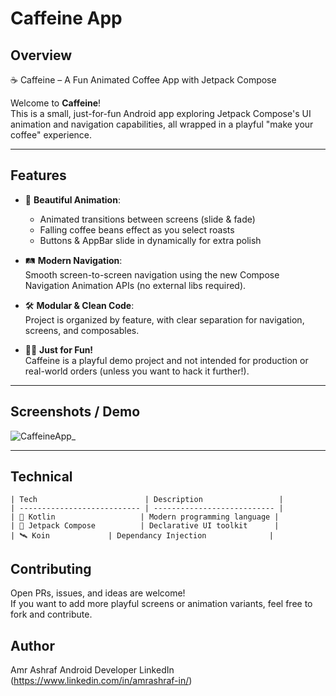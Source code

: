 # Caffeine App

## Overview
☕️ Caffeine – A Fun Animated Coffee App with Jetpack Compose

Welcome to **Caffeine**!  
This is a small, just-for-fun Android app exploring Jetpack Compose's UI animation and navigation capabilities, all wrapped in a playful "make your coffee" experience.


---

## Features

- 🎨 **Beautiful Animation**:  
  - Animated transitions between screens (slide & fade)
  - Falling coffee beans effect as you select roasts
  - Buttons & AppBar slide in dynamically for extra polish

- 🛤️ **Modern Navigation**:  
  Smooth screen-to-screen navigation using the new Compose Navigation Animation APIs (no external libs required).

- 🛠 **Modular & Clean Code**:  
  Project is organized by feature, with clear separation for navigation, screens, and composables.

- 🤹‍♂️ **Just for Fun!**  
  Caffeine is a playful demo project and not intended for production or real-world orders (unless you want to hack it further!).

---

## Screenshots / Demo


![CaffeineApp_](https://github.com/user-attachments/assets/4f0fb01e-c650-4c6a-9ef7-178304beb43a)





---

## Technical

	| Tech                        | Description                 |
	| --------------------------- | --------------------------- |
	| 🧠 Kotlin                   | Modern programming language |
	| 🧩 Jetpack Compose          | Declarative UI toolkit      |
	| 🛰️ Koin		      | Dependancy Injection              |



## Contributing

Open PRs, issues, and ideas are welcome!  
If you want to add more playful screens or animation variants, feel free to fork and contribute.
   
   
## Author
Amr Ashraf
Android Developer
LinkedIn (https://www.linkedin.com/in/amrashraf-in/)
